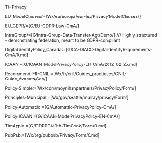 Ti=Privacy

EU_ModelClauses/=[Wx/eu/europa/eur-lex/Privacy/ModelClauses/]

EU_GDPR/=[G/EU-GDPR-Law-CmA/]
  
IntraGroup/=[G/Intra-Group-Data-Transfer-Agt/Demo/] /// Highly structured - demonstrating federation, meant to be GDPR-compliant

DigitalIdentityPolicy_Canada:=[G/CA-DIACC-DigitalIdentityRequirements-CmA/0.md]

ICAAN:=[G/ICAAN-ModelPrivacyPolicy-EN-CmA/2012-02-25.md]

Recommend-FR-CNIL:=[Wx/fr/cnil/Guides_practiques/CNIL-Guide_Avocats/Sec/]

Policy-Simple:=[Wx/com/moynihanpartners/PrivacyPolicy/Form/]

Principles-Municipal:=[Wx/gov/seattle/murray/privacy/Form/]

Policy-Automattic:=[G/Automattic-PrivacyPolicy-CmA/]

Policy-ICAAN:=[G/ICAAN-ModelPrivacyPolicy-EN-CmA/]

TimApple.=[G/ICDPPC/40th-TimCook/Form/0.md]

PubPub.=[Wx/org/pubpub/Privacy/Form/0.md]

